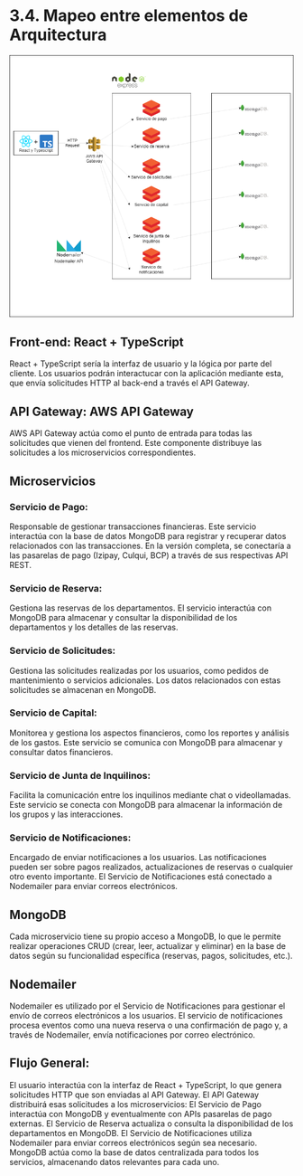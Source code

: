 # 3.4. Mapeo entre elementos de Arquitectura
![Mapeo_arq](mapeo_arq.png)
## Front-end: React + TypeScript
React + TypeScript sería la interfaz de usuario y la lógica por parte del cliente. Los usuarios podrán interactucar con la aplicación mediante esta, que envía solicitudes HTTP al back-end a través el API Gateway.
## API Gateway: AWS API Gateway
AWS API Gateway actúa como el punto de entrada para todas las solicitudes que vienen del frontend. Este componente distribuye las solicitudes a los microservicios correspondientes.
## Microservicios
### Servicio de Pago:

Responsable de gestionar transacciones financieras. Este servicio interactúa con la base de datos MongoDB para registrar y recuperar datos relacionados con las transacciones.
En la versión completa, se conectaría a las pasarelas de pago (Izipay, Culqui, BCP) a través de sus respectivas API REST.
### Servicio de Reserva:

Gestiona las reservas de los departamentos. El servicio interactúa con MongoDB para almacenar y consultar la disponibilidad de los departamentos y los detalles de las reservas.
### Servicio de Solicitudes:

Gestiona las solicitudes realizadas por los usuarios, como pedidos de mantenimiento o servicios adicionales. Los datos relacionados con estas solicitudes se almacenan en MongoDB.
### Servicio de Capital:

Monitorea y gestiona los aspectos financieros, como los reportes y análisis de los gastos. Este servicio se comunica con MongoDB para almacenar y consultar datos financieros.
### Servicio de Junta de Inquilinos:

Facilita la comunicación entre los inquilinos mediante chat o videollamadas. Este servicio se conecta con MongoDB para almacenar la información de los grupos y las interacciones.
### Servicio de Notificaciones:

Encargado de enviar notificaciones a los usuarios. Las notificaciones pueden ser sobre pagos realizados, actualizaciones de reservas o cualquier otro evento importante. El Servicio de Notificaciones está conectado a Nodemailer para enviar correos electrónicos.
## MongoDB
Cada microservicio tiene su propio acceso a MongoDB, lo que le permite realizar operaciones CRUD (crear, leer, actualizar y eliminar) en la base de datos según su funcionalidad específica (reservas, pagos, solicitudes, etc.).
## Nodemailer
Nodemailer es utilizado por el Servicio de Notificaciones para gestionar el envío de correos electrónicos a los usuarios. El servicio de notificaciones procesa eventos como una nueva reserva o una confirmación de pago y, a través de Nodemailer, envía notificaciones por correo electrónico.
## Flujo General:
El usuario interactúa con la interfaz de React + TypeScript, lo que genera solicitudes HTTP que son enviadas al API Gateway.
El API Gateway distribuirá esas solicitudes a los microservicios:
El Servicio de Pago interactúa con MongoDB y eventualmente con APIs pasarelas de pago externas.
El Servicio de Reserva actualiza o consulta la disponibilidad de los departamentos en MongoDB.
El Servicio de Notificaciones utiliza Nodemailer para enviar correos electrónicos según sea necesario.
MongoDB actúa como la base de datos centralizada para todos los servicios, almacenando datos relevantes para cada uno.